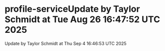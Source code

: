 # profile-serviceUpdate by Taylor Schmidt at Tue Aug 26 16:47:52 UTC 2025
Update by Taylor Schmidt at Thu Sep  4 16:46:53 UTC 2025
